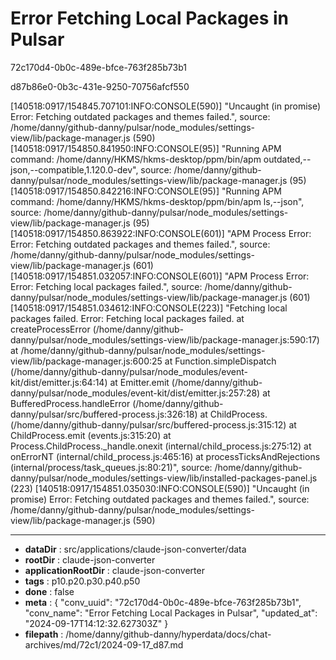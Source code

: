 # Error Fetching Local Packages in Pulsar

72c170d4-0b0c-489e-bfce-763f285b73b1

d87b86e0-0b3c-431e-9250-70756afcf550

[140518:0917/154845.707101:INFO:CONSOLE(590)] "Uncaught (in promise) Error: Fetching outdated packages and themes failed.", source: /home/danny/github-danny/pulsar/node_modules/settings-view/lib/package-manager.js (590)
[140518:0917/154850.841950:INFO:CONSOLE(95)] "Running APM command: /home/danny/HKMS/hkms-desktop/ppm/bin/apm outdated,--json,--compatible,1.120.0-dev", source: /home/danny/github-danny/pulsar/node_modules/settings-view/lib/package-manager.js (95)
[140518:0917/154850.842216:INFO:CONSOLE(95)] "Running APM command: /home/danny/HKMS/hkms-desktop/ppm/bin/apm ls,--json", source: /home/danny/github-danny/pulsar/node_modules/settings-view/lib/package-manager.js (95)
[140518:0917/154850.863922:INFO:CONSOLE(601)] "APM Process Error: Error: Fetching outdated packages and themes failed.", source: /home/danny/github-danny/pulsar/node_modules/settings-view/lib/package-manager.js (601)
[140518:0917/154851.032057:INFO:CONSOLE(601)] "APM Process Error: Error: Fetching local packages failed.", source: /home/danny/github-danny/pulsar/node_modules/settings-view/lib/package-manager.js (601)
[140518:0917/154851.034612:INFO:CONSOLE(223)] "Fetching local packages failed. Error: Fetching local packages failed.
    at createProcessError (/home/danny/github-danny/pulsar/node_modules/settings-view/lib/package-manager.js:590:17)
    at /home/danny/github-danny/pulsar/node_modules/settings-view/lib/package-manager.js:600:25
    at Function.simpleDispatch (/home/danny/github-danny/pulsar/node_modules/event-kit/dist/emitter.js:64:14)
    at Emitter.emit (/home/danny/github-danny/pulsar/node_modules/event-kit/dist/emitter.js:257:28)
    at BufferedProcess.handleError (/home/danny/github-danny/pulsar/src/buffered-process.js:326:18)
    at ChildProcess.<anonymous> (/home/danny/github-danny/pulsar/src/buffered-process.js:315:12)
    at ChildProcess.emit (events.js:315:20)
    at Process.ChildProcess._handle.onexit (internal/child_process.js:275:12)
    at onErrorNT (internal/child_process.js:465:16)
    at processTicksAndRejections (internal/process/task_queues.js:80:21)", source: /home/danny/github-danny/pulsar/node_modules/settings-view/lib/installed-packages-panel.js (223)
[140518:0917/154851.035030:INFO:CONSOLE(590)] "Uncaught (in promise) Error: Fetching outdated packages and themes failed.", source: /home/danny/github-danny/pulsar/node_modules/settings-view/lib/package-manager.js (590)

---

* **dataDir** : src/applications/claude-json-converter/data
* **rootDir** : claude-json-converter
* **applicationRootDir** : claude-json-converter
* **tags** : p10.p20.p30.p40.p50
* **done** : false
* **meta** : {
  "conv_uuid": "72c170d4-0b0c-489e-bfce-763f285b73b1",
  "conv_name": "Error Fetching Local Packages in Pulsar",
  "updated_at": "2024-09-17T14:12:32.627303Z"
}
* **filepath** : /home/danny/github-danny/hyperdata/docs/chat-archives/md/72c1/2024-09-17_d87.md